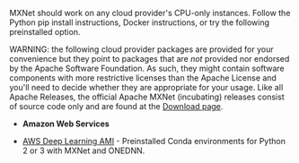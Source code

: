 MXNet should work on any cloud provider's CPU-only instances. Follow the Python
pip install instructions, Docker instructions, or try the following preinstalled
option.

WARNING: the following cloud provider packages are provided for your convenience
but they point to packages that are *not* provided nor endorsed by the Apache
Software Foundation. As such, they might contain software components with more
restrictive licenses than the Apache License and you'll need to decide whether
they are appropriate for your usage. Like all Apache Releases, the official
Apache MXNet (incubating) releases consist of source code only and are found at
the [Download page](https://mxnet.apache.org/get_started/download).

* **Amazon Web Services**
- [AWS Deep Learning AMI](https://aws.amazon.com/machine-learning/amis/) - Preinstalled
Conda environments
for Python 2 or 3 with MXNet and ONEDNN.
